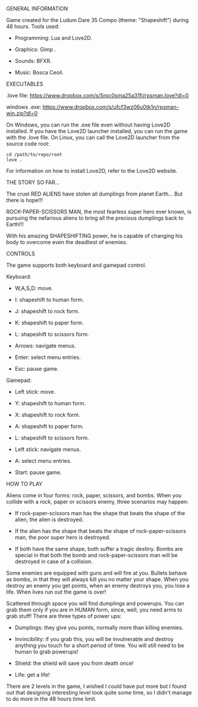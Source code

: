 GENERAL INFORMATION

Game created for the Ludum Dare 35 Compo (theme: "Shapeshift") during 48 hours.
Tools used:

- Programming: Lua and Love2D.

- Graphics: Gimp
.
- Sounds: BFXR.

- Music: Bosca Ceoil.




EXECUTABLES

.love file: https://www.dropbox.com/s/5rqc0sma25a31fj/rpsman.love?dl=0

windows .exe: https://www.dropbox.com/s/ufcf3wz06u0tk1n/rpsman-win.zip?dl=0

On Windows, you can run the .exe file even without having Love2D installed.
If you have the Love2D launcher installed, you can run the game with the .love file.
On Linux, you can call the Love2D launcher from the source code root:
```
cd /path/to/repo/root
love .
```

For information on how to install Love2D, refer to the Love2D website.




THE STORY SO FAR...

The cruel RED ALIENS have stolen all dumplings from planet Earth... But there is hope!!!

ROCK-PAPER-SCISSORS MAN, the most fearless super hero ever known, is pursuing the nefarious aliens to bring all the precious dumplings back to Earth!!!

With his amazing SHAPESHIFTING power, he is capable of changing his body to overcome even the deadliest of enemies.




CONTROLS

The game supports both keyboard and gamepad control.

Keyboard:

-  W,A,S,D: move.

- I: shapeshift to human form.

- J: shapeshift to rock form.

- K: shapeshift to paper form.

- L: shapeshift to scissors form.

- Arrows: navigate menus.

- Enter: select menu entries.

- Esc: pause game.


Gamepad:

- Left stick: move.

- Y: shapeshift to human form.

- X: shapeshift to rock form.

- A: shapeshift to paper form.

- L: shapeshift to scissors form.

- Left stick: navigate menus.

- A: select menu entries.

- Start: pause game.




HOW TO PLAY

Aliens come in four forms: rock, paper, scissors, and bombs.
When you collide with a rock, paper or scissors enemy, three scenarios may happen:

- If rock-paper-scissors man has the shape that beats the shape of the alien, the alien is destroyed.

- If the alien has the shape that beats the shape of rock-paper-scissors man, the poor super hero is destroyed.

- If both have the same shape, both suffer a tragic destiny.
Bombs are special in that both the bomb and rock-paper-scissors man will be destroyed in case of a collision.

Some enemies are equipped with guns and will fire at you. Bullets behave as bombs, in that they will always kill you no matter your shape.
When you destroy an enemy you get points, when an enemy destroys you, you lose a life. When lives run out the game is over!

Scattered through space you will find dumplings and powerups. You can grab them only if you are in HUMAN form, since, well, you need arms to grab stuff! There are three types of power ups:

- Dumplings: they give you points, normally more than killing enemies.

- Invincibility: if you grab this, you will be invulnerable and destroy anything you touch for a short period of time. You will still need to be human to grab powerups!

- Shield: the shield will save you from death once!

- Life: get a life!


There are 2 levels in the game, I wished I could have put more but I found out that designing interesting level took quite some time, so I didn't manage to do more in the 48 hours time limit.
